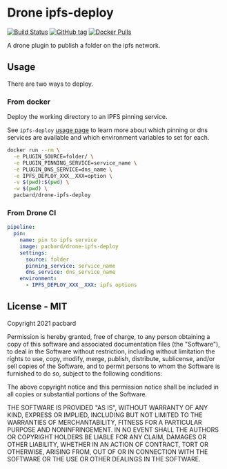 # Drone ipfs-deploy

[![Build Status](https://img.shields.io/drone/build/pacbard/drone-ipfs-deploy?logo=drone&server=https%3A%2F%2Fdrone.pacbard.duckdns.org)](https://drone.pacbard.duckdns.org/pacbard/drone-ipfs-deploy/)
[![GitHub tag](https://img.shields.io/github/v/tag/pacbard/drone-ipfs-deploy?logo=github)](https://github.com/pacbard/drone-ipfs-deploy/tags)
[![Docker Pulls](https://img.shields.io/docker/pulls/pacbard/drone-ipfs-deploy?logo=docker)](https://hub.docker.com/repository/docker/pacbard/drone-ipfs-deploy)

A drone plugin to publish a folder on the ipfs network.

## Usage

There are two ways to deploy.

### From docker

Deploy the working directory to an IPFS pinning service.

See `ipfs-deploy` [usage page](https://github.com/ipfs-shipyard/ipfs-deploy/blob/master/md/usage.md) to learn more about 
which pinning or dns services are available and which environment variables to set for each.

```bash
docker run --rm \
  -e PLUGIN_SOURCE=folder/ \
  -e PLUGIN_PINNING_SERVICE=service_name \
  -e PLUGIN_DNS_SERVICE=dns_name \
  -e IPFS_DEPLOY_XXX__XXX=option \
  -v $(pwd):$(pwd) \
  -w $(pwd) \
  pacbard/drone-ipfs-deploy
```

### From Drone CI

```yaml
pipeline:
  pin:
    name: pin to ipfs service
    image: pacbard/drone-ipfs-deploy
    settings:
      source: folder
      pinning_service: service_name
      dns_service: dns_service_name
    environment:
      - IPFS_DEPLOY_XXX__XXX: ipfs options
```

## License - MIT

Copyright 2021 pacbard

Permission is hereby granted, free of charge, to any person obtaining a copy of this software and associated documentation files (the "Software"), to deal in the Software without restriction, including without limitation the rights to use, copy, modify, merge, publish, distribute, sublicense, and/or sell copies of the Software, and to permit persons to whom the Software is furnished to do so, subject to the following conditions:

The above copyright notice and this permission notice shall be included in all copies or substantial portions of the Software.

THE SOFTWARE IS PROVIDED "AS IS", WITHOUT WARRANTY OF ANY KIND, EXPRESS OR IMPLIED, INCLUDING BUT NOT LIMITED TO THE WARRANTIES OF MERCHANTABILITY, FITNESS FOR A PARTICULAR PURPOSE AND NONINFRINGEMENT. IN NO EVENT SHALL THE AUTHORS OR COPYRIGHT HOLDERS BE LIABLE FOR ANY CLAIM, DAMAGES OR OTHER LIABILITY, WHETHER IN AN ACTION OF CONTRACT, TORT OR OTHERWISE, ARISING FROM, OUT OF OR IN CONNECTION WITH THE SOFTWARE OR THE USE OR OTHER DEALINGS IN THE SOFTWARE.

